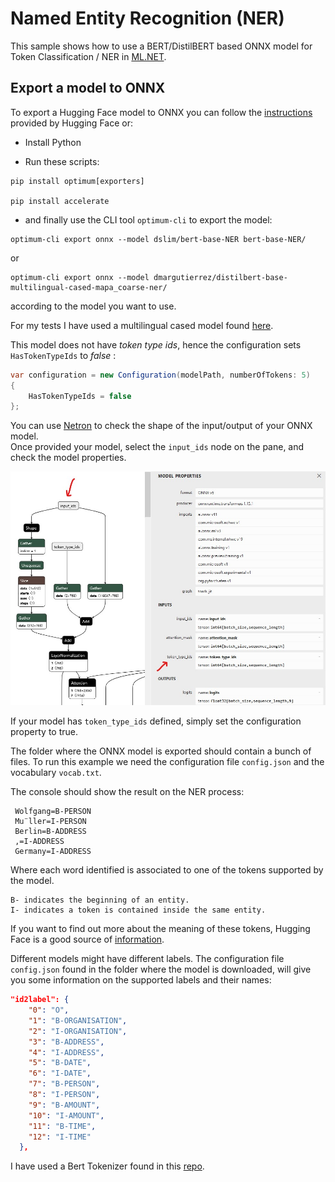 # Named Entity Recognition (NER)

This sample shows how to use a BERT/DistilBERT based ONNX model for Token Classification / NER in [ML.NET](https://dotnet.microsoft.com/en-us/apps/machinelearning-ai/ml-dotnet).

## Export a model to ONNX

To export a Hugging Face model to ONNX you can follow the [instructions](https://huggingface.co/docs/optimum/exporters/onnx/usage_guides/export_a_model#exporting-a-model-to-onnx-using-the-cli) 
provided by Hugging Face or:

- Install Python

- Run these scripts: 


```shell
pip install optimum[exporters]

pip install accelerate
```

- and finally use the CLI tool `optimum-cli` to export the model:

```shell
optimum-cli export onnx --model dslim/bert-base-NER bert-base-NER/
```

or 
```shell
optimum-cli export onnx --model dmargutierrez/distilbert-base-multilingual-cased-mapa_coarse-ner/
```

according to the model you want to use.

For my tests I have used a multilingual cased model found [here](https://huggingface.co/dmargutierrez/distilbert-base-multilingual-cased-mapa_coarse-ner).

This model does not have *token type ids*, hence the configuration sets `HasTokenTypeIds` to *false* :

```c#
var configuration = new Configuration(modelPath, numberOfTokens: 5)
{
    HasTokenTypeIds = false
};
```

You can use [Netron](https://netron.app/) to check the shape of the input/output of your ONNX model.  
Once provided your model, select the `input_ids` node on the pane, and check the model properties.

![Netron](./Assets/bert-model.jpg)

If your model has `token_type_ids` defined, simply set the configuration property to true.

The folder where the ONNX model is exported should contain a bunch of files.
To run this example we need the configuration file `config.json` and the vocabulary `vocab.txt`.

The console should show the result on the NER process:

```
 Wolfgang=B-PERSON
 Mu¨ller=I-PERSON
 Berlin=B-ADDRESS
 ,=I-ADDRESS
 Germany=I-ADDRESS
```
Where each word identified is associated to one of the tokens supported by the model.

```
B- indicates the beginning of an entity.
I- indicates a token is contained inside the same entity.
```

If you want to find out more about the meaning of these tokens, Hugging Face is a good source of [information](https://huggingface.co/learn/nlp-course/chapter7/2?fw=pt).

Different models might have different labels. 
The configuration file `config.json` found in the folder where the model is downloaded, will give you some information on the supported labels and their names:

```json
"id2label": {
    "0": "O",
    "1": "B-ORGANISATION",
    "2": "I-ORGANISATION",
    "3": "B-ADDRESS",
    "4": "I-ADDRESS",
    "5": "B-DATE",
    "6": "I-DATE",
    "7": "B-PERSON",
    "8": "I-PERSON",
    "9": "B-AMOUNT",
    "10": "I-AMOUNT",
    "11": "B-TIME",
    "12": "I-TIME"
  },
```

I have used a Bert Tokenizer found in this [repo](https://github.com/georg-jung/FastBertTokenizer).

